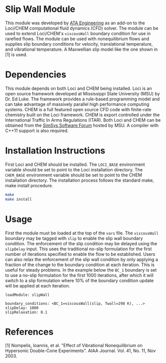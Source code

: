 # Slip Wall Module
This module was developed by [ATA Engineering](http://www.ata-e.com) as an 
add-on to the Loci/CHEM computational fluid dynamics (CFD) solver. The module 
can be used to extend Loci/CHEM's `viscousWall` boundary condition for use in 
rarefied flows. The module can be used with nonequilibrium flows and supplies 
slip boundary conditions for velocity, translational temperature, and 
vibrational temperature. A Maxwellian slip model like the one shown in [1] is
used.

# Dependencies
This module depends on both Loci and CHEM being installed. Loci is an open
source framework developed at Mississippi State University (MSU) by Dr. Ed 
Luke. The framework provides a rule-based programming model and can take 
advantage of massively parallel high performance computing systems. CHEM is a 
full featured open source CFD code with finite-rate chemistry built on the Loci 
framework. CHEM is export controlled under the International Traffic In Arms 
Regulations (ITAR). Both Loci and CHEM can be obtained from the 
[SimSys Software Forum](http://www.simcenter.msstate.edu) hosted by MSU. A
compiler with C++11 support is also required.

# Installation Instructions
First Loci and CHEM should be installed. The `LOCI_BASE` environment
variable should be set to point to the Loci installation directory. The 
`CHEM_BASE` environment variable should be set to point to the CHEM 
installation directory. The installation process follows the standard 
make, make install procedure.

```bash
make
make install
```

# Usage
First the module must be loaded at the top of the `vars` file. The `viscousWall`
boundary may be tagged with `slip` to enable the slip wall boundary condition. 
The enforcement of the slip condition may be delayed using the `slipDelay` 
input. This uses the traditional no-slip formulation for the first number of
iterations specified to enable the flow to be established. Users can also
relax the enforcement of the slip wall condition by only applying a fraction
of the change to the boundary condition at each iteration. This is useful
for steady problems. In the example below the `BC_1` boundary is set to use a
no-slip formulation for the first 1000 iterations, after which it will switch
to a slip formulation where 10% of the boundary condition update will be applied
at each iteration.

```
loadModule: slipWall

boundary_conditions: <BC_1=viscousWall(slip, Twall=298 K), ...>
slipDelay: 1000
slipRelaxation: 0.1
```

# References
[1] Nompelis, Ioannis, et al. "Effect of Vibrational Nonequilibrium on 
    Hypersonic Double-Cone Experiments". AIAA Journal. Vol. 41, No. 11, Nov 2003.